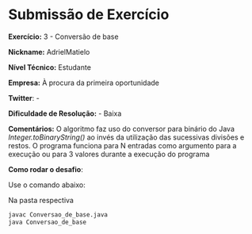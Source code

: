 # Submissão de Exercício

**Exercício:** 3 - Conversão de base

**Nickname:** AdrielMatielo

**Nível Técnico:** Estudante

**Empresa:** À procura da primeira oportunidade 

**Twitter**: -

**Dificuldade de Resolução:** - Baixa

**Comentários:**
O algoritmo faz uso do conversor para binário do Java _Integer.toBinaryString()_ ao invés da utilização das sucessivas divisões e restos.
O programa funciona para N entradas como argumento para a execução ou para 3 valores durante a execução do programa

**Como rodar o desafio**:

Use o comando abaixo:

Na pasta respectiva

```bash
javac Conversao_de_base.java
java Conversao_de_base
```
